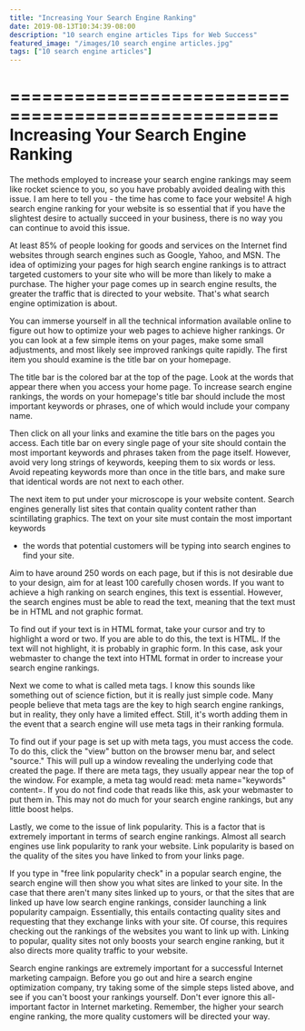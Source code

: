 ```yaml
---
title: "Increasing Your Search Engine Ranking"
date: 2019-08-13T10:34:39-08:00
description: "10 search engine articles Tips for Web Success"
featured_image: "/images/10 search engine articles.jpg"
tags: ["10 search engine articles"]
---
```


===================================================
Increasing Your Search Engine Ranking
===================================================

The methods employed to increase your search engine
rankings may seem like rocket science to you, so you have
probably avoided dealing with this issue. I am here to tell
you - the time has come to face your website! A high search
engine ranking for your website is so essential that if you
have the slightest desire to actually succeed in your
business, there is no way you can continue to avoid this
issue.

At least 85% of people looking for goods and services on
the Internet find websites through search engines such as
Google, Yahoo, and MSN. The idea of optimizing your pages
for high search engine rankings is to attract targeted
customers to your site who will be more than likely to make
a purchase. The higher your page comes up in search engine
results, the greater the traffic that is directed to your
website. That's what search engine optimization is about.

You can immerse yourself in all the technical information
available online to figure out how to optimize your web
pages to achieve higher rankings. Or you can look at a few
simple items on your pages, make some small adjustments,
and most likely see improved rankings quite rapidly. The
first item you should examine is the title bar on your
homepage.

The title bar is the colored bar at the top of the page.
Look at the words that appear there when you access your
home page. To increase search engine rankings, the words on
your homepage's title bar should include the most important
keywords or phrases, one of which would include your
company name.

Then click on all your links and examine the title bars on
the pages you access. Each title bar on every single page
of your site should contain the most important keywords and
phrases taken from the page itself. However, avoid very
long strings of keywords, keeping them to six words or
less. Avoid repeating keywords more than once in the title
bars, and make sure that identical words are not next to
each other.

The next item to put under your microscope is your website
content. Search engines generally list sites that contain
quality content rather than scintillating graphics. The
text on your site must contain the most important keywords
- the words that potential customers will be typing into
search engines to find your site.

Aim to have around 250 words on each page, but if this is
not desirable due to your design, aim for at least 100
carefully chosen words. If you want to achieve a high
ranking on search engines, this text is essential. However,
the search engines must be able to read the text, meaning
that the text must be in HTML and not graphic format.

To find out if your text is in HTML format, take your
cursor and try to highlight a word or two. If you are able
to do this, the text is HTML. If the text will not
highlight, it is probably in graphic form. In this case,
ask your webmaster to change the text into HTML format in
order to increase your search engine rankings.

Next we come to what is called meta tags. I know this
sounds like something out of science fiction, but it is
really just simple code. Many people believe that meta tags
are the key to high search engine rankings, but in reality,
they only have a limited effect. Still, it's worth adding
them in the event that a search engine will use meta tags
in their ranking formula.

To find out if your page is set up with meta tags, you must
access the code. To do this, click the "view" button on the
browser menu bar, and select "source." This will pull up a
window revealing the underlying code that created the page.
If there are meta tags, they usually appear near the top of
the window. For example, a meta tag would read: meta
name="keywords" content=. If you do not find code that
reads like this, ask your webmaster to put them in. This
may not do much for your search engine rankings, but any
little boost helps.

Lastly, we come to the issue of link popularity. This is a
factor that is extremely important in terms of search
engine rankings. Almost all search engines use link
popularity to rank your website. Link popularity is based
on the quality of the sites you have linked to from your
links page.

If you type in "free link popularity check" in a popular
search engine, the search engine will then show you what
sites are linked to your site. In the case that there
aren't many sites linked up to yours, or that the sites
that are linked up have low search engine rankings,
consider launching a link popularity campaign. Essentially,
this entails contacting quality sites and requesting that
they exchange links with your site. Of course, this
requires checking out the rankings of the websites you want
to link up with. Linking to popular, quality sites not only
boosts your search engine ranking, but it also directs more
quality traffic to your website.

Search engine rankings are extremely important for a
successful Internet marketing campaign. Before you go out
and hire a search engine optimization company, try taking
some of the simple steps listed above, and see if you can't
boost your rankings yourself. Don't ever ignore this
all-important factor in Internet marketing. Remember, the
higher your search engine ranking, the more quality
customers will be directed your way.
